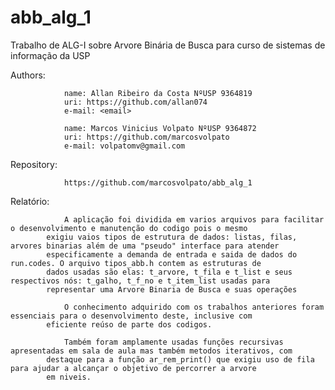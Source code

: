 # abb_alg_1
Trabalho de ALG-I sobre Arvore Binária de Busca para curso de sistemas de informação da USP

 Authors:	 	
 
				name: Allan Ribeiro da Costa NºUSP 9364819
				uri: https://github.com/allan074
				e-mail: <email>

         		name: Marcos Vinicius Volpato NºUSP 9364872
 				uri: https://github.com/marcosvolpato
				e-mail: volpatomv@gmail.com
				
 Repository: 	
 
				https://github.com/marcosvolpato/abb_alg_1
 
 Relatório: 	
 
				A aplicação foi dividida em varios arquivos para facilitar o desenvolvimento e manutenção do codigo pois o mesmo 
			exigiu vaios tipos de estrutura de dados: listas, filas, arvores binarias além de uma "pseudo" interface para atender 
			especificamente a demanda de entrada e saida de dados do run.codes. O arquivo tipos_abb.h contem as estruturas de 
			dados usadas são elas: t_arvore, t_fila e t_list e seus respectivos nós: t_galho, t_f_no e t_item_list usadas para 
			representar uma Arvore Binaria de Busca e suas operações
			
				O conhecimento adquirido com os trabalhos anteriores foram essenciais para o desenvolvimento deste, inclusive com
			eficiente reúso de parte dos codigos.
			
				Também foram amplamente usadas funções recursivas apresentadas em sala de aula mas também metodos iterativos, com
			destaque para a função ar_rem_print() que exigiu uso de fila para ajudar a alcançar o objetivo de percorrer a arvore 
			em niveis.
